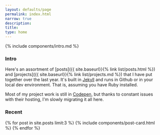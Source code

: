 ```yaml
---
layout: defaults/page
permalink: index.html
narrow: true
description: 
title: 
type: home
---
```


{% include components/intro.md %}

### Intro

Here's an assortment of [posts]({{ site.baseurl}}{% link list/posts.html %}) and [projects]({{ site.baseurl}}{% link list/projects.md %}) that I have put together over the last year. It's built in <a href="https://jekyllrb.com">Jekyll</a> and runs in Github or in your local dev environment. That is, assuming you have Ruby installed.

Most of my project work is still in [Codepen](https://codepen.io/peterbenoit/), but thanks to constant issues with their hosting, I'm slowly migrating it all here.

### Recent

{% for post in site.posts limit:3 %}
{% include components/post-card.html %}
{% endfor %}


